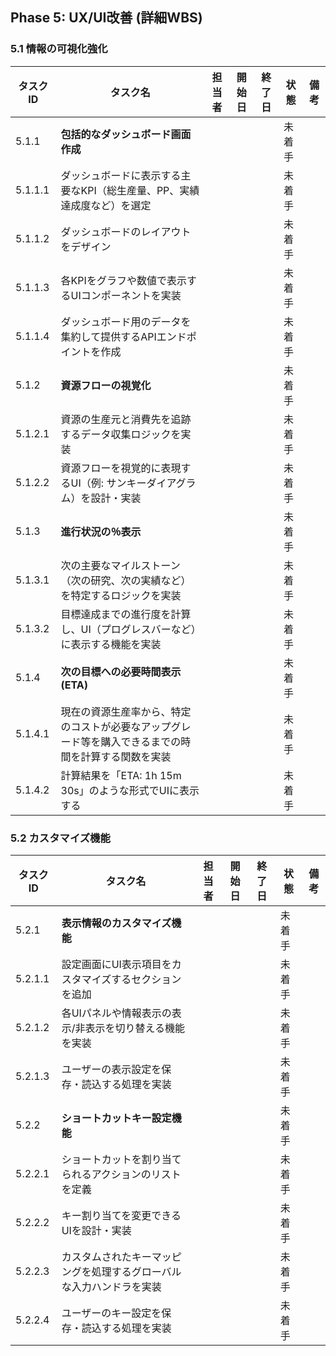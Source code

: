 ## Phase 5: UX/UI改善 (詳細WBS)

### 5.1 情報の可視化強化

| タスクID | タスク名 | 担当者 | 開始日 | 終了日 | 状態 | 備考 |
|---|---|---|---|---|---|---|
| 5.1.1 | **包括的なダッシュボード画面作成** | | | | 未着手 | | 
| 5.1.1.1 | ダッシュボードに表示する主要なKPI（総生産量、PP、実績達成度など）を選定 | | | | 未着手 | | 
| 5.1.1.2 | ダッシュボードのレイアウトをデザイン | | | | 未着手 | | 
| 5.1.1.3 | 各KPIをグラフや数値で表示するUIコンポーネントを実装 | | | | 未着手 | | 
| 5.1.1.4 | ダッシュボード用のデータを集約して提供するAPIエンドポイントを作成 | | | | 未着手 | | 
| 5.1.2 | **資源フローの視覚化** | | | | 未着手 | | 
| 5.1.2.1 | 資源の生産元と消費先を追跡するデータ収集ロジックを実装 | | | | 未着手 | | 
| 5.1.2.2 | 資源フローを視覚的に表現するUI（例: サンキーダイアグラム）を設計・実装 | | | | 未着手 | | 
| 5.1.3 | **進行状況の％表示** | | | | 未着手 | | 
| 5.1.3.1 | 次の主要なマイルストーン（次の研究、次の実績など）を特定するロジックを実装 | | | | 未着手 | | 
| 5.1.3.2 | 目標達成までの進行度を計算し、UI（プログレスバーなど）に表示する機能を実装 | | | | 未着手 | | 
| 5.1.4 | **次の目標への必要時間表示 (ETA)** | | | | 未着手 | | 
| 5.1.4.1 | 現在の資源生産率から、特定のコストが必要なアップグレード等を購入できるまでの時間を計算する関数を実装 | | | | 未着手 | | 
| 5.1.4.2 | 計算結果を「ETA: 1h 15m 30s」のような形式でUIに表示する | | | | 未着手 | | 

### 5.2 カスタマイズ機能

| タスクID | タスク名 | 担当者 | 開始日 | 終了日 | 状態 | 備考 |
|---|---|---|---|---|---|---|
| 5.2.1 | **表示情報のカスタマイズ機能** | | | | 未着手 | | 
| 5.2.1.1 | 設定画面にUI表示項目をカスタマイズするセクションを追加 | | | | 未着手 | | 
| 5.2.1.2 | 各UIパネルや情報表示の表示/非表示を切り替える機能を実装 | | | | 未着手 | | 
| 5.2.1.3 | ユーザーの表示設定を保存・読込する処理を実装 | | | | 未着手 | | 
| 5.2.2 | **ショートカットキー設定機能** | | | | 未着手 | | 
| 5.2.2.1 | ショートカットを割り当てられるアクションのリストを定義 | | | | 未着手 | | 
| 5.2.2.2 | キー割り当てを変更できるUIを設計・実装 | | | | 未着手 | | 
| 5.2.2.3 | カスタムされたキーマッピングを処理するグローバルな入力ハンドラを実装 | | | | 未着手 | | 
| 5.2.2.4 | ユーザーのキー設定を保存・読込する処理を実装 | | | | 未着手 | | 

